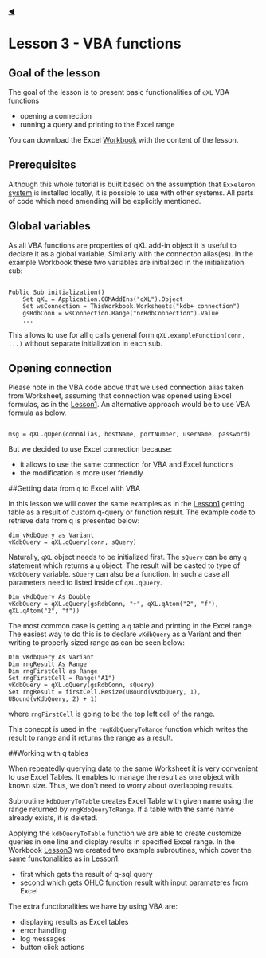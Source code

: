 [:arrow_backward:](../Lesson02/README.md)


#                                         **Lesson 3 - VBA functions**

<!--------------------------------------------------------------------------------------------------------------------->


## Goal of the lesson

The goal of the lesson is to present basic functionalities of `qXL` VBA functions

- opening a connection
- running a query and printing to the Excel range

You can download the Excel [Workbook](../Lesson03/Lesson03.xlsm) with the content of the lesson.  


<!--------------------------------------------------------------------------------------------------------------------->
## Prerequisites
Although this whole tutorial is built based on the assumption that `Exxeleron` 
[system](https://github.com/exxeleron/enterprise-components) is installed locally, it is possible to use with other 
systems. All parts of code which need amending will be explicitly mentioned.


<!--------------------------------------------------------------------------------------------------------------------->
## Global variables

As all VBA functions are properties of qXL add-in object it is useful to declare it as a global variable. Similarly with the connecton alias(es). In the example Workbook these two variables are initialized in the initialization sub:

```VBA

Public Sub initialization()
    Set qXL = Application.COMAddIns("qXL").Object
    Set wsConnection = ThisWorkbook.Worksheets("kdb+ connection")
    gsRdbConn = wsConnection.Range("nrRdbConnection").Value
    ...
```

This allows to use for all `q` calls general form `qXL.exampleFunction(conn, ...)` without separate initialization in
each sub. 


<!--------------------------------------------------------------------------------------------------------------------->
## Opening connection

Please note in the VBA code above that we used connection alias taken from Worksheet, assuming that connection was opened using Excel formulas, as in the [Lesson1](../Lesson01/README.md). An alternative approach would be to use VBA formula as below. 

```VBA

msg = qXL.qOpen(connAlias, hostName, portNumber, userName, password)

```

But we decided to use Excel connection because:

- it allows to use the same connection for VBA and Excel functions
- the modification is more user friendly

<!--------------------------------------------------------------------------------------------------------------------->

##Getting data from `q` to Excel with VBA

In this lesson we will cover the same examples as in the [Lesson1](../Lesson01/README.md) getting table as a result of 
custom q-query or function result. The example code to retrieve data from q is presented below: 

```VBA
dim vKdbQuery as Variant
vKdbQuery = qXL.qQuery(conn, sQuery)
```

Naturally, `qXL` object needs to be initialized first. The `sQuery` can be any `q` statement which returns a `q` object. The
result will be casted to type of `vKdbQuery` variable. `sQuery` can also be a function. In such a case all parameters need to listed inside of `qXL.qQuery`.

```VBA
Dim vKdbQuery As Double
vKdbQuery = qXL.qQuery(gsRdbConn, "+", qXL.qAtom("2", "f"), qXL.qAtom("2", "f"))
```

The most common case is getting a `q` table and printing in the Excel range. The easiest way to do this is to declare `vKdbQuery` as a Variant and then writing to properly sized range as can be seen below:

```VBA
Dim vKdbQuery As Variant
Dim rngResult As Range
Dim rngFirstCell as Range
Set rngFirstCell = Range("A1")
vKdbQuery = qXL.qQuery(gsRdbConn, sQuery)
Set rngResult = firstCell.Resize(UBound(vKdbQuery, 1), UBound(vKdbQuery, 2) + 1)
```   
where `rngFirstCell` is going to be the top left cell of the range. 

This conecpt is used in the `rngKdbQueryToRange` function which writes the result to range and it returns the range as a result. 

<!--------------------------------------------------------------------------------------------------------------------->

##Working with q tables

When repeatedly querying data to the same Worksheet it is very convenient to use Excel Tables. It enables to manage the result as one object with known size. Thus, we don't need to worry about overlapping results. 

Subroutine `kdbQueryToTable` creates Excel Table with given name using the range returned by `rngKdbQueryToRange`. If a table with the same name already exists, it is deleted.  

Applying the `kdbQueryToTable` function we are able to create customize queries in one line and display results in specified Excel range. In the Workbook [Lesson3](../Lesson03/Lesson03.xlsm) we created two example subroutines, which cover the same functonalities as in [Lesson1](../Lesson01/Lesson01.xlsx). 

- first which gets the result of q-sql query
- second which gets OHLC function result with input paramateres from Excel

The extra functionalities we have by using VBA are:

- displaying results as Excel tables
- error handling
- log messages
- button click actions


